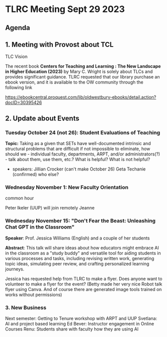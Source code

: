 # TLRC Meeting Sept 29 2023

## Agenda

## 1. Meeting with Provost about TCL

TLC Vision


The recent book **Centers for Teaching and Learning : The New Landscape in Higher Education (2023)** by Mary C. Wright is solely about TLCs and provides significant guidance. TLRC requested that our library purchase an ebook version, and it is available to the OW community through the following link 

https://ebookcentral.proquest.com/lib/oldwestbury-ebooks/detail.action?docID=30395426 

 

 


## 2. Update about Events

### Tuesday October 24 (not 26): Student Evaluations of Teaching

**Topic:** Taking as a given that SETs have well-documented intrinsic and structural problems that are difficult if not impossible to eliminate, how should we - individual faculty, departments, ARPT, and/or administrators(?) - talk about them, use them, etc.? What is helpful? What is not helpful?

  - speakers:
  Jillian Crocker (can't make October 26)
  Geta Techanie (confirmed)
  who else?


### Wednesday November 1: New Faculty Orientation
common hour

Peter Ikeler (UUP) will join remotely
Jeanne 


### Wednesday November 15: "Don't Fear the Beast: Unleashing Chat GPT in the Classroom"
**Speaker**: Prof. Jessica Williams (English) and a couple of her students

**Abstract**: This talk will share ideas about how educators might embrace AI in the classroom as a "study buddy" and versatile tool for aiding students in various processes and tasks, including revising written work, generating topic ideas, simulating peer review, and crafting personalized learning journeys. 

Jessica has requested help from TLRC to make a flyer.
Does anyone want to volunteer to make a flyer for the event?
(Betty made her very nice Robot talk flyer using Canva. And of course there are generated image tools trained on works without permissions)

### 3. New Business
Next semester:
Getting to Tenure workshop with ARPT and UUP
Svetlana: AI and project based learning
Ed Bever: Instructor engagement in Online Courses
Renu: Students share with faculty how they are using AI
